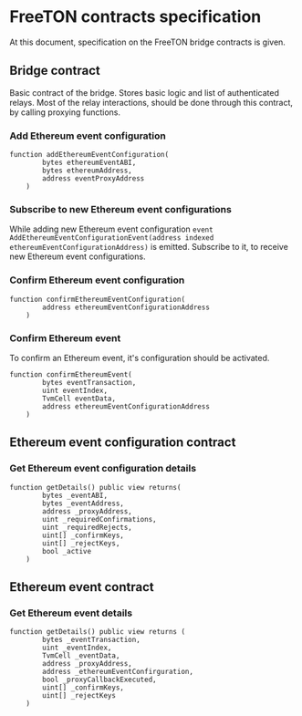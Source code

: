 # FreeTON contracts specification

At this document, specification on the FreeTON bridge contracts is given.

## Bridge contract

Basic contract of the bridge. Stores basic logic and list of authenticated relays.
Most of the relay interactions, should be done through this contract, by calling proxying functions.

### Add Ethereum event configuration

```
function addEthereumEventConfiguration(
        bytes ethereumEventABI,
        bytes ethereumAddress,
        address eventProxyAddress
    )
```

### Subscribe to new Ethereum event configurations

While adding new Ethereum event configuration `event AddEthereumEventConfigurationEvent(address indexed ethereumEventConfigurationAddress)` is emitted. Subscribe to it, to receive new Ethereum event configurations.

### Confirm Ethereum event configuration

```
function confirmEthereumEventConfiguration(
        address ethereumEventConfigurationAddress
    )
```

### Confirm Ethereum event

To confirm an Ethereum event, it's configuration should be activated.

```
function confirmEthereumEvent(
        bytes eventTransaction,
        uint eventIndex,
        TvmCell eventData,
        address ethereumEventConfigurationAddress
    )
```

## Ethereum event configuration contract

### Get Ethereum event configuration details

```
function getDetails() public view returns(
        bytes _eventABI,
        bytes _eventAddress,
        address _proxyAddress,
        uint _requiredConfirmations,
        uint _requiredRejects,
        uint[] _confirmKeys,
        uint[] _rejectKeys,
        bool _active
    )
```

## Ethereum event contract

### Get Ethereum event details

```
function getDetails() public view returns (
        bytes _eventTransaction,
        uint _eventIndex,
        TvmCell _eventData,
        address _proxyAddress,
        address _ethereumEventConfirguration,
        bool _proxyCallbackExecuted,
        uint[] _confirmKeys,
        uint[] _rejectKeys
    )
```
